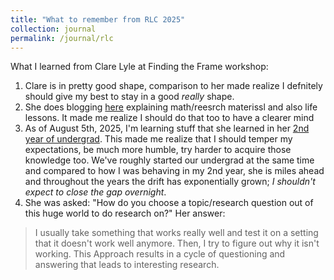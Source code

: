 ```yaml
---
title: "What to remember from RLC 2025"
collection: journal
permalink: /journal/rlc
---
```


What I learned from Clare Lyle at Finding the Frame workshop:
1. Clare is in pretty good shape, comparison to her made realize 
I defnitely should give my best to stay in a good _really_ shape.
2. She does blogging [here](https://clarelyle.com/archive.html)
explaining math/reesrch materissl and also life lessons. It made me realize I should do 
that too to have a clearer mind
3. As of August 5th, 2025, I'm learning stuff that she learned in her [2nd year of undergrad](https://clarelyle.com/posts/2016-04-28-firstyearproofs.html). This made me realize that I should temper my
expectations, be much more humble, try harder to acquire those knowledge too. We've roughly started our undergrad at 
the same time and compared to how I was behaving in my 2nd year, she is miles ahead and throughout the years the drift 
has exponentially grown; _I shouldn't expect to close the gap overnight_.
4. She was asked: "How do you choose a topic/research question out of this huge world to do research on?"
Her answer:
> I usually take something that works really well and test it on a setting that it doesn't work
> well anymore. Then, I try to figure out why it isn't working. This
> Approach results in a cycle of questioning and answering that leads to interesting research.